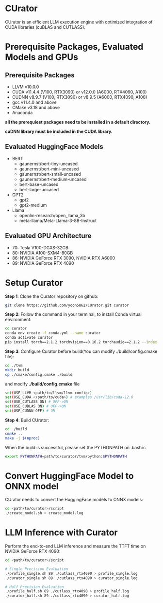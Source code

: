
# CUrator
  CUrator is an efficient LLM execution engine with optimized integration of CUDA libraries (cuBLAS and CUTLASS).

# Prerequisite Packages, Evaluated Models and GPUs

## **Prerequisite Packages**
- LLVM v10.0.0
- CUDA v11.4.4 (V100, RTX3090) or v12.0.0 (A6000, RTX4090, A100)
- CUDNN v8.9.7 (V100, RTX3090) or v8.9.5 (A6000, RTX4090, A100)
- gcc v11.4.0 and above
- CMake v3.18 and above
- Anaconda

__all the prerequiest packages need to be installed in a default directory.__


__cuDNN library must be included in the CUDA library.__

## **Evaluated HuggingFace Models**
* BERT
  * gaunernst/bert-tiny-uncased
  * gaunernst/bert-mini-uncased
  * gaunernst/bert-small-uncased
  * gaunernst/bert-medium-uncased
  * bert-base-uncased
  * bert-large-uncased
* GPT2
  * gpt2
  * gpt2-medium
* Llama
  * openlm-research/open_llama_3b
  * meta-llama/Meta-Llama-3-8B-Instruct

## **Evaluated GPU Architecture**
  - 70: Tesla V100-DGXS-32GB
  - 80: NVIDIA A100-SXM4-80GB
  - 86: NVIDIA GeForce RTX 3090, NVIDIA RTX A6000
  - 89: NVIDIA GeForce RTX 4090

# **Setup Curator**

**Step 1**: Clone the Curator repository on github:
```bash
git clone https://github.com/yoon5862/CUrator.git curator
```

**Step 2**: Follow the command in your terminal, to install Conda virtual environment:
```bash
cd curator
conda env create -f conda.yml --name curator
conda activate curator
pip install torch==2.1.2 torchvision==0.16.2 torchaudio==2.1.2 --index-url https://download.pytorch.org/whl/cu118
```

**Step 3**: Configure Curator before build(You can modify ./build/config.cmake file):
```bash
cd ./tvm
mkdir build
cp ./cmake/config.cmake ./build
```
and modify **./build/config.cmake** file
```bash
set(USE_LLVM <path/to/llvm/llvm-config>)
set(USE_CUDA </path/to/cuda>) # examples /usr/lib/cuda-12.0
set(USE_CUTLASS ON) # OFF->ON
set(USE_CUBLAS ON) # OFF->ON
set(USE_CUDNN OFF) # ON
```

**Step 4**: Build CUrator:
```bash
cd ./build
cmake ..
make -j $(nproc)
```
When the build is successful, please set the PYTHONPATH on .bashrc
```bash
export PYTHONPATH=path/to/curator/tvm/python:$PYTHONPATH
```



# **Convert HuggingFace Model to ONNX model**

CUrator needs to convert the HuggingFace models to ONNX models:
```bash
cd <path/to/curator>/script
./create_model.sh > create_model.log
```

# **LLM Inference with Curator**
Perform the end-to-end LLM inference and measure the TTFT time on NVIDIA GeForce RTX 4090:
```bash
cd <path/to/curator>/script

# Single Precision Evaluation
./profile_single.sh 89 ./cutlass_rtx4090 > profile_single.log
./curator_single.sh 89 ./cutlass_rtx4090 > curator_single.log

# Half Precision Evaluation
./profile_half.sh 89 ./cutlass_rtx4090 > profile_half.log
./curator_half.sh 89 ./cutlass_rtx4090 > curator_half.log
```